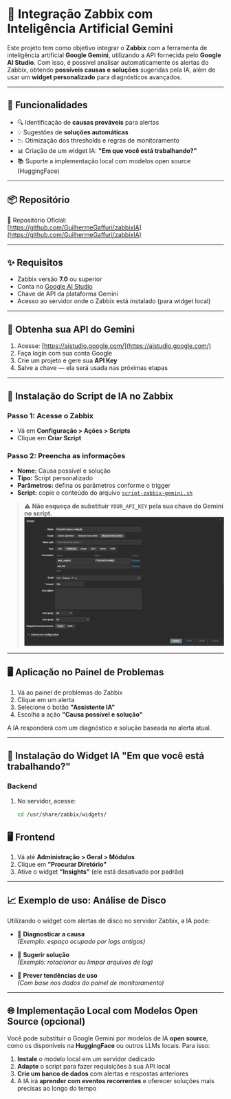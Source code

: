 # 🤖 Integração Zabbix com Inteligência Artificial Gemini

Este projeto tem como objetivo integrar o **Zabbix** com a ferramenta de inteligência artificial **Google Gemini**, utilizando a API fornecida pelo **Google AI Studio**. Com isso, é possível analisar automaticamente os alertas do Zabbix, obtendo **possíveis causas e soluções** sugeridas pela IA, além de usar um **widget personalizado** para diagnósticos avançados.

---

## 🚀 Funcionalidades

- 🔍 Identificação de **causas prováveis** para alertas
- 💡 Sugestões de **soluções automáticas**
- 📉 Otimização dos thresholds e regras de monitoramento
- 📊 Criação de um widget IA: **"Em que você está trabalhando?"**
- 📚 Suporte a implementação local com modelos open source (HuggingFace)

---

## 📦 Repositório

🔗 Repositório Oficial:  
[https://github.com/GuilhermeGaffuri/zabbixIA](https://github.com/GuilhermeGaffuri/zabbixIA)

---

## ✨ Requisitos

- Zabbix versão **7.0** ou superior
- Conta no [Google AI Studio](https://aistudio.google.com/)
- Chave de API da plataforma Gemini
- Acesso ao servidor onde o Zabbix está instalado (para widget local)

---

## 🧠 Obtenha sua API do Gemini

1. Acesse: [https://aistudio.google.com/](https://aistudio.google.com/)
2. Faça login com sua conta Google
3. Crie um projeto e gere sua **API Key**
4. Salve a chave — ela será usada nas próximas etapas

---

## 🔧 Instalação do Script de IA no Zabbix

### Passo 1: Acesse o Zabbix
- Vá em **Configuração > Ações > Scripts**
- Clique em **Criar Script**

### Passo 2: Preencha as informações
- **Nome:** Causa possível e solução
- **Tipo:** Script personalizado
- **Parâmetros:** defina os parâmetros conforme o trigger
- **Script:** copie o conteúdo do arquivo [`script-zabbix-gemini.sh`](https://github.com/GuilhermeGaffuri/zabbixIA/blob/main/script-zabbix-gemini.sh)

> ⚠️ **Não esqueça de substituir `YOUR_API_KEY` pela sua chave do Gemini no script.**
![Descrição da imagem](./images/image.png)

---

## 🖥️ Aplicação no Painel de Problemas

1. Vá ao painel de problemas do Zabbix
2. Clique em um alerta
3. Selecione o botão **"Assistente IA"**
4. Escolha a ação **"Causa possível e solução"**

A IA responderá com um diagnóstico e solução baseada no alerta atual.

---

## 🧩 Instalação do Widget IA "Em que você está trabalhando?"

### Backend

1. No servidor, acesse:
   ```bash
   cd /usr/share/zabbix/widgets/


## 🖥️ Frontend

1. Vá até **Administração > Geral > Módulos**
2. Clique em **"Procurar Diretório"**
3. Ative o widget **"Insights"** (ele está desativado por padrão)

---

## 📈 Exemplo de uso: Análise de Disco

Utilizando o widget com alertas de disco no servidor Zabbix, a IA pode:

- 📌 **Diagnosticar a causa**  
  *(Exemplo: espaço ocupado por logs antigos)*

- 💬 **Sugerir solução**  
  *(Exemplo: rotacionar ou limpar arquivos de log)*

- 🔮 **Prever tendências de uso**  
  *(Com base nos dados do painel de monitoramento)*

---

## 🌐 Implementação Local com Modelos Open Source (opcional)

Você pode substituir o Google Gemini por modelos de IA **open source**, como os disponíveis na **HuggingFace** ou outros LLMs locais. Para isso:

1. **Instale** o modelo local em um servidor dedicado
2. **Adapte** o script para fazer requisições à sua API local
3. **Crie um banco de dados** com alertas e respostas anteriores
4. A IA irá **aprender com eventos recorrentes** e oferecer soluções mais precisas ao longo do tempo
